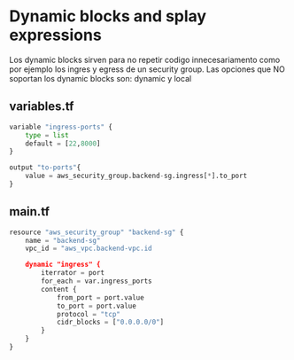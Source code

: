 # Dynamic blocks and splay expressions

Los dynamic blocks sirven para no repetir codigo innecesariamento como por ejemplo los ingres y egress de un security group. Las opciones que NO soportan los dynamic blocks son: dynamic y local

## variables.tf
```python
variable "ingress-ports" {
    type = list
    default = [22,8000]
}

output "to-ports"{
    value = aws_security_group.backend-sg.ingress[*].to_port
}
```

## main.tf
```python
resource "aws_security_group" "backend-sg" {
    name = "backend-sg"
    vpc_id = "aws_vpc.backend-vpc.id

    dynamic "ingress" {
        iterrator = port
        for_each = var.ingress_ports
        content {
            from_port = port.value
            to_port = port.value
            protocol = "tcp"
            cidr_blocks = ["0.0.0.0/0"]        
        }
    }
}
```